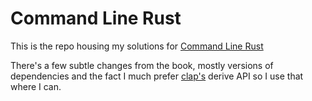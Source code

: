 # Command Line Rust

This is the repo housing my solutions for [Command Line Rust](https://github.com/kyclark/command-line-rust)

There's a few subtle changes from the book, mostly versions of dependencies and the fact I much prefer [clap's](https://crates.io/crates/clap) derive API so I use that where I can.
